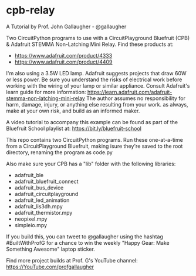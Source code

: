 # cpb-relay
A Tutorial by Prof. John Gallaugher - @gallaugher

Two CircuitPython programs to use with a CircuitPlayground Bluefruit (CPB) &amp; Adafruit STEMMA Non-Latching Mini Relay. Find these products at:
- https://www.adafruit.com/product/4333
- https://www.adafruit.com/product/4409

I'm also using a 3.5W LED lamp. Adafruit suggests projects that draw 60W or less power. Be sure you understand the risks of electrical work before working with the wiring of your lamp or similar appliance. Consult Adafruit's learn guide for more information: https://learn.adafruit.com/adafruit-stemma-non-latching-mini-relay The author assumes no responsibility for harm, damage, injury, or anything else resulting from your work. as always, make at your own risk, and build as an informed maker.

A video tutorial to accompany this example can be found as part of the Bluefruit School playlist at: https://bit.ly/bluefruit-school

This repo contains two CircuitPython programs. Run these one-at-a-time from a CircuitPlayground Bluefruit, making isure they're saved to the root directory, renaming the program as code.py

Also make sure your CPB has a "lib" folder with the following libraries:
- adafruit_ble
- adafruit_bluefruit_connect
- adafruit_bus_device
- adafruit_circuitplayground
- adafruit_led_animation
- adafruit_lis3dh.mpy
- adafruit_thermistor.mpy
- neopixel.mpy
- simpleio.mpy

If you build this, you can tweet to @gallaugher using the hashtag #BuiltWithProfG for a chance to win the weekly "Happy Gear: Make Something Awesome" laptop sticker.

Find more project builds at Prof. G's YouTube channel: https://YouTube.com/profgallaugher
